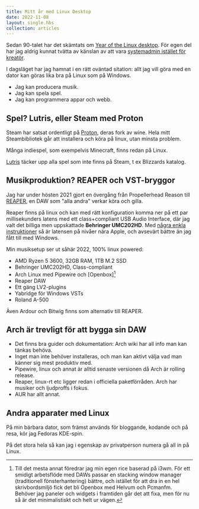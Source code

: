 ```yaml
---
title: Mitt år med Linux Desktop
date: 2022-11-08
layout: single.hbs
collection: articles
---
```


Sedan 90-talet har det skämtats om [Year of the Linux desktop][yld]. För egen del har jag aldrig kunnat tvätta av känslan av att vara [systemadmin istället för kreatör][sys].

I dagsläget har jag hamnat i en rätt oväntad sitation: allt jag vill göra med en dator kan göras lika bra på Linux som på Windows.

- Jag kan producera musik.
- Jag kan spela spel.
- Jag kan programmera appar och webb.

## Spel? Lutris, eller Steam med Proton

Steam har satsat ordentligt på [Proton][p], deras fork av wine. Hela mitt Steambibliotek går att installera och köra på linux, utan minsta problem.

Många indiespel, som exempelvis Minecraft, finns redan på Linux.

[Lutris][l] täcker upp alla spel som inte finns på Steam, t ex Blizzards katalog.

## Musikproduktion? REAPER och VST-bryggor

Jag har under hösten 2021 gjort en övergång från Propellerhead Reason till [REAPER][r], en DAW som "alla andra" verkar köra och gilla.

Reaper finns på linux och kan med rätt konfiguration komma ner på ett par millisekunders latens med ett class+compliant USB Audio Interface, där jag valt det billiga men uppskattade **Behringer UMC202HD**. Med [några enkla instruktioner][alpa] så är latensen på nivåer nära Apple, och avsevärt bättre än jag fått till med Windows.

Min musiksetup ser ut såhär 2022, 100% linux powered:

- AMD Ryzen 5 3600, 32GB RAM, 1TB M.2 SSD
- Behringer UMC202HD, Class-compliant
- Arch Linux med Pipewire och [Openbox][^1]
- Reaper DAW
- Ett gäng LV2-plugins
- Yabridge för Windows VSTs
- Roland A-500

Även Ardour och Bitwig finns som alternativ till REAPER.

## Arch är trevligt för att bygga sin DAW

 * Det finns bra guider och dokumentation: Arch wiki har all info man kan tänkas behöva.
 * Inget man inte behöver installeras, och man kan aktivt välja vad man känner sig mest produktiv med.
 * Pipewire, linux och annat är alltid senaste versionen då Arch är rolling release.
 * Reaper, linux-rt etc ligger redan i officiella paketförråden. Arch har musiker och ljudproffs i fokus.
 * AUR har allt annat.

## Andra apparater med Linux

På min bärbara dator, som främst används för bloggande, kodande och på resa, kör jag Fedoras KDE-spin.

På det stora hela så kan jag i egenskap av privatperson numera gå all in på Linux.

[^1]: Till det mesta annat föredrar jag min egen rice baserad på i3wm. För
ett smidigt arbetsflöde med DAWs passar en stacking window manager (traditionell fönsterhantering) bättre, och istället för att dra in en hel skrivbordsmiljö fick det bli Openbox med Helvum och Pcmanfm. Behöver jag paneler och widgets i framtiden går det att fixa, men för nu så är det minimalistiskt och helt ur vägen. 

[yld]: https://www.reddit.com/r/linux/comments/3038d4/when_was_the_first_year_of_the_linux_desktop/
[p]: https://www.howtogeek.com/752212/what-is-proton-for-steam-and-how-does-it-affect-gaming-on-linux/
[l]: https://lutris.net/
[r]: https://www.reaper.fm/
[alpa]: https://madskjeldgaard.dk/posts/audio-setup-arch-2021/
[sys]: /2015/no-sysop/
